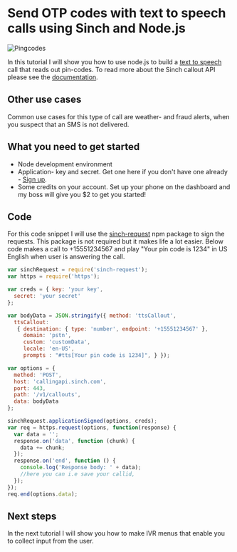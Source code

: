 # Send OTP codes with text to speech calls using Sinch and Node.js

![Pingcodes](https://www.sinch.com/wp-content/uploads/2017/08/pincodes-texttospeech.jpg)

In this tutorial I will show you how to use node.js to build a [text to speech](https://en.wikipedia.org/wiki/Speech_synthesis) call that reads out pin-codes. To read more about the Sinch callout API please see the [documentation](https://www.sinch.com/docs/voice/rest/#Callouts).

## Other use cases
Common use cases for this type of call are weather- and fraud alerts, when you suspect that an SMS is not delivered.

## What you need to get started
 - Node development environment
 - Application- key and secret. Get one here if you don't have one already - [Sign up](https://sinch.com/signup).
 - Some credits on your account. Set up your phone on the dashboard and my boss will give you $2 to get you started!

##  Code
For this code snippet I will use the [sinch-request](https://www.npmjs.com/package/sinch-request) npm package to sign the requests. This package is not required but it makes life a lot easier.
Below code makes a call to +15551234567 and play "Your pin code is 1234" in US English when user is answering the call.

```javascript
var sinchRequest = require('sinch-request');
var https = require('https');

var creds = { key: 'your key',
  secret: 'your secret'
};

var bodyData = JSON.stringify({ method: 'ttsCallout',
  ttsCallout:
   { destination: { type: 'number', endpoint: '+15551234567' },
     domain: 'pstn',
     custom: 'customData',
     locale: 'en-US',
     prompts : "#tts[Your pin code is 1234]", } });

var options = {
  method: 'POST',
  host: 'callingapi.sinch.com',
  port: 443,
  path: '/v1/callouts',
  data: bodyData
};

sinchRequest.applicationSigned(options, creds);
var req = https.request(options, function(response) {
  var data = '';
  response.on('data', function (chunk) {
    data += chunk;
  });
  response.on('end', function () {
    console.log('Response body: ' + data);
    //here you can i.e save your callid,
  });
});
req.end(options.data);
```

## Next steps

In the next tutorial I will show you how to make IVR menus that enable you to collect input from the user.
